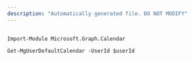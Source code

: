 ```yaml
---
description: "Automatically generated file. DO NOT MODIFY"
---
```


```powershellv1

Import-Module Microsoft.Graph.Calendar

Get-MgUserDefaultCalendar -UserId $userId

```